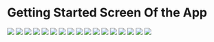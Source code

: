 
# Getting Started Screen Of the App

![](images/img1.png)
![](images/img2.png)
![](images/img3.png)
![](images/img4.png)
![](images/img5.png)
![](images/img6.png)
![](images/img7.png)
![](images/img8.png)
![](images/img9.png)
![](images/img10.png)
![](images/img11.png)
![](images/img12.png)
![](images/img13.png)
![](images/img14.png)
![](images/img15.png)
![](images/img16.png)
![](images/img17.png)

